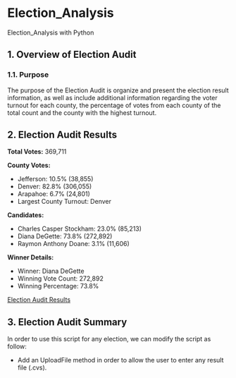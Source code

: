 # Election_Analysis
Election_Analysis with Python
## 1. Overview of Election Audit

### 1.1. Purpose
  The purpose of the Election Audit is organize and present the election result information, as well as include additional information regarding the voter turnout for each county, the percentage of votes from each county of the total count and the county with the highest turnout.
  
## 2. Election Audit Results

**Total Votes:** 369,711

**County Votes:**
  * Jefferson: 10.5% (38,855)
  * Denver: 82.8% (306,055)
  * Arapahoe: 6.7% (24,801)
  * Largest County Turnout: Denver

**Candidates:**
  * Charles Casper Stockham: 23.0% (85,213)
  * Diana DeGette: 73.8% (272,892)
  * Raymon Anthony Doane: 3.1% (11,606)

**Winner Details:**
  * Winner: Diana DeGette
  * Winning Vote Count: 272,892
  * Winning Percentage: 73.8%

[Election Audit Results](election_analysis.txt)

## 3. Election Audit Summary
In order to use this script for any election, we can modify the script as follow:
  * Add an UploadFile method in order to allow the user to enter any result file (.cvs).
  
  

